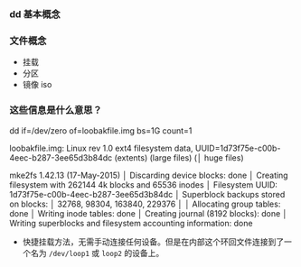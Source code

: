 

### dd 基本概念


### 文件概念
- 挂载
- 分区
- 镜像 iso 


### 这些信息是什么意思？

dd if=/dev/zero of=loobakfile.img bs=1G count=1


loobakfile.img: Linux rev 1.0 ext4 filesystem data, UUID=1d73f75e-c00b-4eec-b287-3ee65d3b84dc (extents) (large files) (│
huge files)


mke2fs 1.42.13 (17-May-2015)                                                                                           │
Discarding device blocks: done                                                                                         │
Creating filesystem with 262144 4k blocks and 65536 inodes                                                             │
Filesystem UUID: 1d73f75e-c00b-4eec-b287-3ee65d3b84dc                                                                  │
Superblock backups stored on blocks:                                                                                   │
        32768, 98304, 163840, 229376                                                                                   │
                                                                                                                       │
Allocating group tables: done                                                                                          │
Writing inode tables: done                                                                                             │
Creating journal (8192 blocks): done                                                                                   │
Writing superblocks and filesystem accounting information: done

- 快捷挂载方法，无需手动连接任何设备。但是在内部这个环回文件连接到了一个名为 `/dev/loop1` 或 `loop2` 的设备上。
